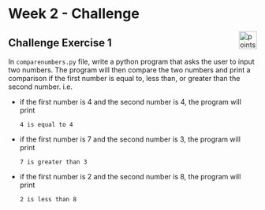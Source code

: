 # Week 2 - Challenge

<img alt="points bar" align="right" height="36" src="../../blob/status/.github/activity-icons/points-bar.svg" />

## Challenge Exercise 1

In `comparenumbers.py` file, write a python program that asks the user to input two numbers. The program will then compare the two numbers and print a comparison if the first number is equal to, less than, or greater than the second number. i.e.

- if the first number is 4 and the second number is 4, the program will print
    
    ```
    4 is equal to 4
    ```

- if the first number is 7 and the second number is 3, the program will print
    
    ```
    7 is greater than 3
    ```

- if the first number is 2 and the second number is 8, the program will print
    
    ```
    2 is less than 8
    ```
